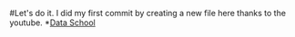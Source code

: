 #Let's do it.
I did my first commit by creating a new file here thanks to the youtube.
 *[Data School](https://www.youtube.com/watch?v=ruieT3Nkg2M)

